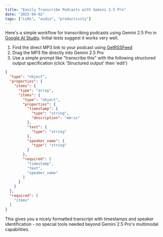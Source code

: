 ```yaml
---
title: "Easily Transcribe Podcasts with Gemini 2.5 Pro"
date: "2025-04-02"
tags: ["LLMs", "audio", "productivity"]
---
```


Here's a simple workflow for transcribing podcasts using Gemini 2.5 Pro in [Google AI Studio](https://aistudio.google.com/). Initial tests suggest it works very well.

1. Find the direct MP3 link to your podcast using [GetRSSFeed](https://getrssfeed.com/)
2. Drag the MP3 file directly into Gemini 2.5 Pro
3. Use a simple prompt like "transcribe this" with the following structured output specification (click 'Structured output' then 'edit')

```json
{
  "type": "object",
  "properties": {
    "items": {
      "type": "array",
      "items": {
        "type": "object",
        "properties": {
          "timestamp": {
            "type": "string",
            "description": "mm:ss"
          },
          "text": {
            "type": "string"
          },
          "speaker_name": {
            "type": "string"
          }
        },
        "required": [
          "timestamp",
          "text",
          "speaker_name"
        ]
      }
    }
  },
  "required": [
    "items"
  ]
}
```

This gives you a nicely formatted transcript with timestamps and speaker identification - no special tools needed beyond Gemini 2.5 Pro's multimodal capabilities.